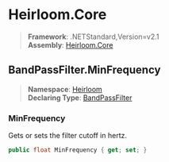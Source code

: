 # Heirloom.Core

> **Framework**: .NETStandard,Version=v2.1  
> **Assembly**: [Heirloom.Core][0]  

## BandPassFilter.MinFrequency

> **Namespace**: [Heirloom][0]  
> **Declaring Type**: [BandPassFilter][1]  

### MinFrequency

Gets or sets the filter cutoff in hertz.

```cs
public float MinFrequency { get; set; }
```

[0]: ../../../Heirloom.Core.md
[1]: ../BandPassFilter.md
